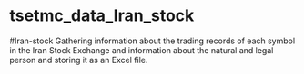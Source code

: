 # tsetmc_data_Iran_stock
#Iran-stock 
Gathering information about the trading records of each symbol in the Iran Stock Exchange and information about the natural and legal person and storing it as an Excel file.
